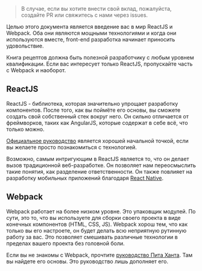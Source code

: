 > В случае, если вы хотите внести свой вклад, пожалуйста, создайте PR или свяжитесь с нами через issues.

Целью этого документа является введение вас в мир ReactJS и Webpack. Оба они являются мощными технологиями и когда они используются вместе, front-end разработка начинает приносить удовольствие.

Книга рецептов должна быть полезной разработчику с любым уровнем квалификации. Если вас интересует только ReactJS, пропускайте часть с Webpack и наоборот.

## ReactJS

ReactJS - библиотека, которая значительно упрощает разработку компонентов. После того, как вы поймёте его основы, вы сможете создать свой собственный стек вокруг него. Он сильно отличается от фреймворков, таких как AngularJS, которые содержат в себе всё, что только можно.

[Официальное руководство](http://facebook.github.io/react/docs/tutorial.html) является хорошей начальной точкой, если вы желаете просто познакомиться с технологией.

Возможно, самым интригующим в ReactJS является то, что он делает вызов традиционной веб-разработке. Он позволяет нам переосмыслить такие понятия, как разделение ответственности. Он также повлияет на разработку мобильных приложений благодаря [React Native](http://facebook.github.io/react-native).

## Webpack

Webpack работает на более низком уровне. Это упаковщик модулей. По сути, это то, что вы используете для сборки своего проекта в виде конечных компонентов (HTML, CSS, JS). Webpack хорош тем, что как только вы его настроете, он будет делать всю неприятную рутинную работу за вас. Это позволяет смешивать различные технологии в пределах вашего проекта без головной боли.

Если вы не знакомы с Webpack, прочтите [руководство Пита Ханта](https://github.com/petehunt/webpack-howto). Там вы найдете его основы. Это руководство лишь дополняет его.
